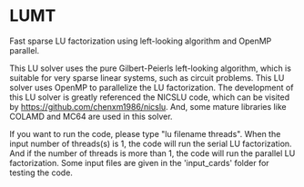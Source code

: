 # LUMT
Fast sparse LU factorization using left-looking algorithm and OpenMP parallel.

This LU solver uses the pure Gilbert-Peierls left-looking algorithm, which is suitable for very sparse linear systems,
such as circuit problems. This LU solver uses OpenMP to parallelize the LU factorization. The development of this
LU solver is greatly referenced the NICSLU code, which can be visited by https://github.com/chenxm1986/nicslu. And,
some mature libraries like COLAMD and MC64 are used in this solver.

If you want to run the code, please type "lu filename threads". When the input number of threads(s) is 1, the code will
run the serial LU factorization. And if the number of threads is more than 1, the code will run the parallel LU factorization.
Some input files are given in the 'input_cards' folder for testing the code.
